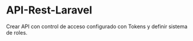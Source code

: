 # API-Rest-Laravel
 Crear API con control de acceso configurado con Tokens y definir sistema de roles.
